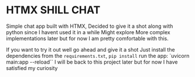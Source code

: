 # HTMX SHILL CHAT 

Simple chat app built with  HTMX, Decided to give it a shot along with python since I havent used it in a while
Might explore More complex implementations later but for now I am pretty comfortable with this.

If you want to try it out well go ahead and give it a shot
Just install the dependencies from the `requirements.txt`,
     `pip install`
     run the app: `uvicorn main:app --reload``
I will be back to this project later but for now I have satisfied my curiosity
